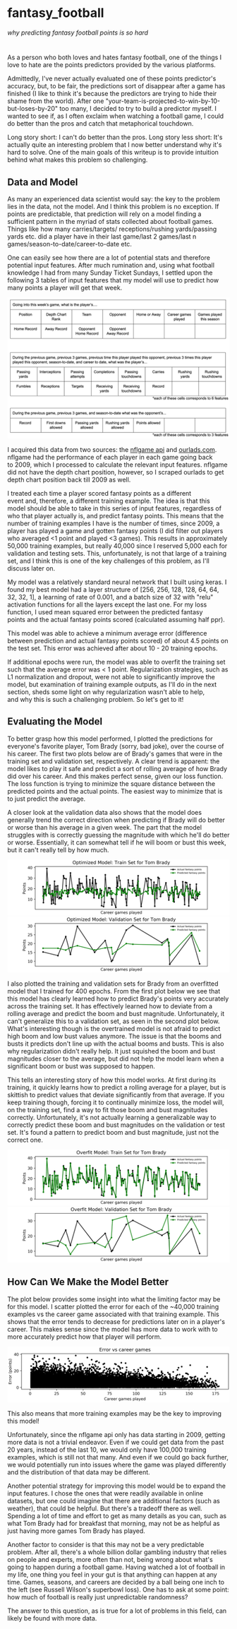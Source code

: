 # fantasy_football

_why predicting fantasy football points is so hard_

#

As a person who both loves and hates fantasy football, one of the things I love to hate are the points predictors provided by the various platforms.

Admittedly, I've never actually evaluated one of these points predictor's accuracy, but, to be fair, the predictions sort of disappear after a game has finished (I like to think it's because the predictors are trying to hide their shame from the world). After one "your-team-is-projected-to-win-by-10-but-loses-by-20" too many, I decided to try to build a predictor myself. I wanted to see if, as I often exclaim when watching a football game, I could do better than the pros and catch that metaphorical touchdown.​

Long story short: I can't do better than the pros. Long story less short: It's actually quite an interesting problem that I now better understand why it's hard to solve. One of the main goals of this writeup is to provide intuition behind what makes this problem so challenging.

## Data and Model

As many an experienced data scientist would say: the key to the problem lies in the data, not the model. And I think this problem is no exception. If points are predictable, that prediction will rely on a model finding a sufficient pattern in the myriad of stats collected about football games. Things like how many carries/targets/ receptions/rushing yards/passing yards etc. did a player have in their last game/last 2 games/last n games/season-to-date/career-to-date etc.

One can easily see how there are a lot of potential stats and therefore potential input features. After much rumination and, using what football knowledge I had from many Sunday Ticket Sundays, I settled upon the following 3 tables of input features that my model will use to predict how many points a player will get that week.

![Figure1](figures/input_features_table.png)

I acquired this data from two sources: the [nflgame api](https://github.com/derek-adair/nflgame) and [ourlads.com](https://www.ourlads.com/nfldepthcharts/archive/40/SF). nflgame had the performance of each player in each game going back to 2009, which I processed to calculate the relevant input features. nflgame did not have the depth chart position, however, so I scraped ourlads to get depth chart position back till 2009 as well.

I treated each time a player scored fantasy points as a different event and, therefore, a different training example. The idea is that this model should be able to take in this series of input features, regardless of who that player actually is, and predict fantasy points. This means that the number of training examples I have is the number of times, since 2009, a player has played a game and gotten fantasy points (I did filter out players who averaged <1 point and played <3 games). This results in approximately 50,000 training examples, but really 40,000 since I reserved 5,000 each for validation and testing sets. This, unfortunately, is not that large of a training set, and I think this is one of the key challenges of this problem, as I'll discuss later on.

My model was a relatively standard neural network that I built using keras. I found my best model had a layer structure of [256, 256, 128, 128, 64, 64, 32, 32, 1], a learning of rate of 0.001, and a batch size of 32 with "relu" activation functions for all the layers except the last one. For my loss function, I used mean squared error between the predicted fantasy points and the actual fantasy points scored (calculated assuming half ppr).

This model was able to achieve a minimum average error (difference between prediction and actual fantasy points scored) of about 4.5 points on the test set. This error was achieved after about 10 - 20 training epochs.

If additional epochs were run, the model was able to overfit the training set such that the average error was < 1 point. Regularization strategies, such as L1 normalization and dropout, were not able to significantly improve the model, but examination of training example outputs, as I'll do in the next section, sheds some light on why regularization wasn't able to help, and why this is such a challenging problem. So let's get to it!

## Evaluating the Model

To better grasp how this model performed, I plotted the predictions for everyone's favorite player, Tom Brady (sorry, bad joke), over the course of his career. The first two plots below are of Brady's games that were in the training set and validation set, respectively. A clear trend is apparent: the model likes to play it safe and predict a sort of rolling average of how Brady did over his career. And this makes perfect sense, given our loss function. The loss function is trying to minimize the square distance between the predicted points and the actual points. The easiest way to minimize that is to just predict the average.

A closer look at the validation data also shows that the model does generally trend the correct direction when predicting if Brady will do better or worse than his average in a given week. The part that the model struggles with is correctly guessing the magnitude with which he'll do better or worse. Essentially, it can somewhat tell if he will boom or bust this week, but it can't really tell by how much.

![Figure2](figures/TB_baseline_train.png)
![Figure3](figures/TB_baseline_eval.png)

I also plotted the training and validation sets for Brady from an overfitted model that I trained for 400 epochs. From the first plot below we see that this model has clearly learned how to predict Brady's points very accurately across the training set. It has effectively learned how to deviate from a rolling average and predict the boom and bust magnitude. Unfortunately, it can't generalize this to a validation set, as seen in the second plot below. What's interesting though is the overtrained model is not afraid to predict high boom and low bust values anymore. The issue is that the booms and busts it predicts don't line up with the actual booms and busts. This is also why regularization didn't really help. It just squished the boom and bust magnitudes closer to the average, but did not help the model learn when a significant boom or bust was supposed to happen.

This tells an interesting story of how this model works. At first during its training, it quickly learns how to predict a rolling average for a player, but is skittish to predict values that deviate significantly from that average. If you keep training though, forcing it to continually minimize loss, the model will, on the training set, find a way to fit those boom and bust magnitudes correctly. Unfortunately, it's not actually learning a generalizable way to correctly predict these boom and bust magnitudes on the validation or test set. It's found a pattern to predict boom and bust magnitude, just not the correct one.

![Figure4](figures/TB_overfit_train.png)
![Figure5](figures/TB_overfit_eval.png)

## How Can We Make the Model Better

The plot below provides some insight into what the limiting factor may be for this model. I scatter plotted the error for each of the ~40,000 training examples vs the career game associated with that training example. This shows that the error tends to decrease for predictions later on in a player's career. This makes sense since the model has more data to work with to more accurately predict how that player will perform.

![Figure6](figures/E_vs_games.png)

This also means that more training examples may be the key to improving this model!

Unfortunately, since the nflgame api only has data starting in 2009, getting more data is not a trivial endeavor. Even if we could get data from the past 20 years, instead of the last 10, we would only have 100,000 training examples, which is still not that many. And even if we could go back further, we would potentially run into issues where the game was played differently and the distribution of that data may be different.

Another potential strategy for improving this model would be to expand the input features. I chose the ones that were readily available in online datasets, but one could imagine that there are additional factors (such as weather), that could be helpful. But there's a tradeoff there as well. Spending a lot of time and effort to get as many details as you can, such as what Tom Brady had for breakfast that morning, may not be as helpful as just having more games Tom Brady has played.

Another factor to consider is that this may not be a very predictable problem. After all, there's a whole billion dollar gambling industry that relies on people and experts, more often than not, being wrong about what's going to happen during a football game. Having watched a lot of football in my life, one thing you feel in your gut is that anything can happen at any time. Games, seasons, and careers are decided by a ball being one inch to the left (see Russell Wilson's superbowl loss). One has to ask at some point: how much of football is really just unpredictable randomness?

The answer to this question, as is true for a lot of problems in this field, can likely be found with more data.
